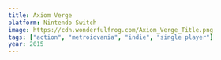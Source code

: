 ```yaml
---
title: Axiom Verge
platform: Nintendo Switch
image: https://cdn.wonderfulfrog.com/Axiom_Verge_Title.png
tags: ["action", "metroidvania", "indie", "single player"]
year: 2015
---
```


